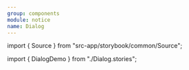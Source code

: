 ```yaml
---
group: components
module: notice
name: Dialog
---
```


import { Source } from "src-app/storybook/common/Source";

import { DialogDemo } from "./Dialog.stories";

<DialogDemo />

<Source path="src-components/basic/Button.tsx" />
